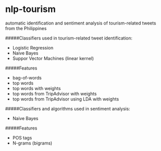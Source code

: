 nlp-tourism
===========
automatic identification and sentiment analysis of tourism-related tweets from the Philippines

#####Classifiers used in tourism-related tweet identification:

- Logistic Regression
- Naive Bayes
- Suppor Vector Machines (linear kernel)

#####Features
- bag-of-words
- top words
- top words with weights
- top words from TripAdvisor with weights
- top words from TripAdvisor using LDA with weights

#####Classifiers and algorithms used in sentiment analysis:

- Naive Bayes

#####Features

- POS tags
- N-grams (bigrams)
